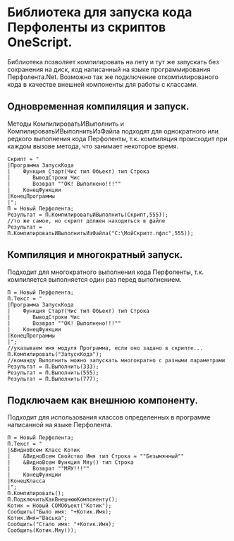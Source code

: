 # Библиотека для запуска кода Перфоленты из скриптов OneScript.

Библиотека позволяет компилировать на лету и тут же запускать без сохранения на диск, код написанный на языке программирования Перфолента.Net.
Возможно так же подключение откомпилированого кода в качестве внешней компоненты для работы с классами.

## Одновременная компиляция и запуск.
Методы КомпилироватьИВыполнить и КомпилироватьИВыполнитьИзФайла подходят для однократного или редкого выполнения кода Перфоленты, 
т.к. компиляция происходит при каждом вызове метода, что занимает некоторое время.
```bsl
Скрипт = "
|Программа ЗапускКода
|    Функция Старт(Чис тип Объект) тип Строка
|       ВыводСтроки Чис
|       Возврат ""ОК! Выполнено!!!""
|    КонецФункции
|КонецПрограммы 
|";
П = Новый Перфолента;
Результат = П.КомпилироватьИВыполнить(Скрипт,555));
//то же самое, но скрипт должен находиться в файле
Результат = П.КомпилироватьИВыполнитьИзФайла("C:\МойСкрипт.пфлс",555));
```

## Компиляция и многократный запуск.
Подходит для многократного выполнения кода Перфоленты, т.к. компиляется выполняется один раз перед выполнением.

```bsl
П = Новый Перфолента;
П.Текст = "
|Программа ЗапускКода
|    Функция Старт(Чис тип Объект) тип Строка
|       ВыводСтроки Чис
|       Возврат ""ОК! Выполнено!!!""
|    КонецФункции
|КонецПрограммы 
|";
//указываем имя модуля Программа, если оно задано в скрипте...
П.Компилировать("ЗапускКода"); 
//команду Выполнить можно запускать многократно с разными параметрами
Результат = П.Выполнить(333);
Результат = П.Выполнить(555);
Результат = П.Выполнить(777);
```

## Подключаем как внешнюю компоненту.
Подходит для использования классов определенных в программе написанной на языке Перфолента.

```bsl
П = Новый Перфолента;
П.Текст = "
|&ВидноВсем Класс Котик    
|    &ВидноВсем Свойство Имя тип Строка = ""Безымянный""
|    &ВидноВсем Функция Мяу() тип Строка
|       Возврат ""МЯУ!!!""
|    КонецФункции
|КонецКласса    
|";
П.Компилировать(); 
П.ПодключитьКакВнешнююКомпоненту();
Котик = Новый COMОбъект("Котик");
Сообщить("Было имя: "+Котик.Имя);
Котик.Имя="Васька";
Сообщить("Стало имя: "+Котик.Имя);
Сообщить(Котик.Мяу());
```
  
 
 
